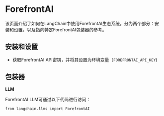 

ForefrontAI
=====================

该页面介绍了如何在LangChain中使用ForefrontAI生态系统。分为两个部分：安装和设置，以及指向特定ForefrontAI包装器的参考。

安装和设置
---------------

- 获取ForefrontAI API密钥，并将其设置为环境变量（`FOREFRONTAI_API_KEY`)

包装器
---------------

**LLM**

ForefrontAI LLM可通过以下代码进行访问：

```
from langchain.llms import ForefrontAI
```

